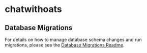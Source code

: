 # chatwithoats

## Database Migrations

For details on how to manage database schema changes and run migrations, please see the [Database Migrations Readme](db/README.md).
